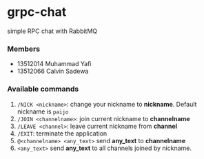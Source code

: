 # grpc-chat
simple RPC chat with RabbitMQ

### Members

- 13512014 Muhammad Yafi
- 13512066 Calvin Sadewa

### Available commands

1. `/NICK <nickname>`: change your nickname to **nickname**. Default nickname is `paijo`
2. `/JOIN <channelname>`: join current nickname to **channelname**
3. `/LEAVE <channel>`: leave current nickname from **channel**
4. `/EXIT`: terminate the application
5. `@<channelname> <any_text>` send **any_text** to **channelname**
6. `<any_text>` send **any_text** to all channels joined by nickname.

